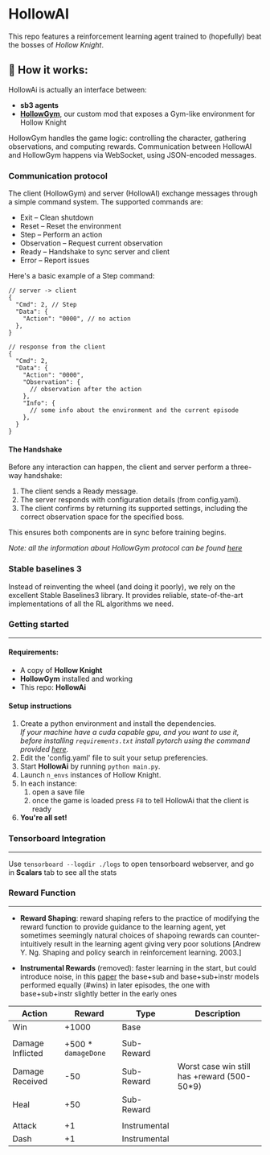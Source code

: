 # HollowAI
This repo features a reinforcement learning agent trained to (hopefully) beat the bosses of _Hollow Knight_.

## 🧠 How it works:
HollowAi is actually an interface between: 
- **sb3 agents** 
- [**HollowGym**](https://github.com/CiottoloMaggico/HKFeeder), our custom mod that exposes a Gym-like environment for Hollow Knight

HollowGym handles the game logic: controlling the character, gathering observations, and computing rewards. Communication between HollowAI and HollowGym happens via WebSocket, using JSON-encoded messages.
### Communication protocol
The client (HollowGym) and server (HollowAI) exchange messages through a simple command system. The supported commands are:
- Exit – Clean shutdown
- Reset – Reset the environment
- Step – Perform an action
- Observation – Request current observation
- Ready – Handshake to sync server and client
- Error – Report issues

Here's a basic example of a Step command:

```json5
// server -> client
{
  "Cmd": 2, // Step
  "Data": {
    "Action": "0000", // no action
  },
}
```
```json5
// response from the client
{
  "Cmd": 2,
  "Data": {
    "Action": "0000",
    "Observation": {
      // observation after the action
    },
    "Info": {
      // some info about the environment and the current episode
    },
  }
}
```
#### The Handshake
Before any interaction can happen, the client and server perform a three-way handshake:
1. The client sends a Ready message.
2. The server responds with configuration details (from config.yaml).
3. The client confirms by returning its supported settings, including the correct observation space for the specified boss.

This ensures both components are in sync before training begins.

_Note: all the information about HollowGym protocol can be found [here](https://github.com/CiottoloMaggico/HKFeeder)_

### Stable baselines 3
Instead of reinventing the wheel (and doing it poorly), we rely on the excellent Stable Baselines3 library. It provides reliable, state-of-the-art implementations of all the RL algorithms we need.

### Getting started
---
#### Requirements: 
- A copy of **Hollow Knight**
- **HollowGym** installed and working
- This repo: **HollowAi**
#### Setup instructions
1. Create a python environment and install the dependencies.\
_If your machine have a cuda capable gpu, and you want to use it, before installing `requirements.txt` install pytorch using the command provided [here](https://pytorch.org/get-started/locally/)._
2. Edit the 'config.yaml' file to suit your setup preferencies.
3. Start **HollowAi** by running `python main.py`.
4. Launch `n_envs` instances of Hollow Knight.
5. In each instance:
   1. open a save file 
   2. once the game is loaded press `F8` to tell HollowAi that the client is ready
6. **You're all set!**

### Tensorboard Integration
---
Use `tensorboard --logdir ./logs` to open tensorboard webserver, and go in **Scalars** tab to see all the stats

### Reward Function
---
- **Reward Shaping**: reward shaping refers to the practice of modifying the reward function to provide guidance to the learning agent, yet sometimes seemingly natural choices of shapoing rewards can counter-intuitively result in the learning agent giving very poor solutions [Andrew Y. Ng. Shaping and policy search in reinforcement learning. 2003.]

- **Instrumental Rewards** (removed): faster learning in the start, but could introduce noise, in this [paper](https://theses.liacs.nl/pdf/2022-2023-LeeJ.pdf#cite.hollowknightdqn) the base+sub and base+sub+instr models performed equally (\#wins) in later episodes, the one with base+sub+instr slightly better in the early ones


| Action           | Reward                  |  Type         | Description |
|------------------|-------------------------|---------------|-------------|
| Win              | +1000                   | Base          |
|  |  |  |
| Damage Inflicted | +500 * `damageDone`     |  Sub-Reward   |
| Damage Received  | -50                     |  Sub-Reward   | Worst case win still has +reward (500-50*9) | 
| Heal             | +50                     |  Sub-Reward   |
|  |  |  |
| Attack           | +1                      | Instrumental  |
| Dash             | +1                      | Instrumental  |
